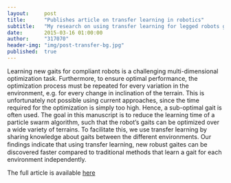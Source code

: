 ```yaml
---
layout:     post
title:      "Publishes article on transfer learning in robotics"
subtitle:   "My research on using transfer learning for legged robots got published."
date:       2015-03-16 01:00:00
author:     "317070"
header-img: "img/post-transfer-bg.jpg"
published:  true
---
```


<p>Learning new gaits for compliant robots is a challenging multi-dimensional optimization task. Furthermore, 
to ensure optimal performance, the optimization process must be repeated for every variation in the 
environment, e.g. for every change in inclination of the terrain. This is unfortunately not possible using 
current approaches, since the time required for the optimization is simply too high. Hence, a sub-optimal gait is often used. The goal in this manuscript is to reduce the learning time of a particle swarm algorithm, such that the robot’s gaits can be optimized over a wide 
variety of terrains. To facilitate this, we use transfer learning by sharing knowledge about gaits between the 
different environments. Our ﬁndings indicate that using transfer learning, new robust gaites can be discovered 
faster compared to traditional methods that learn a gait for each environment independently.
</p>

<p>The full article is available <a href="https://biblio.ugent.be/input/download?func=downloadFile&fileOId=5819149">here</a></p>
